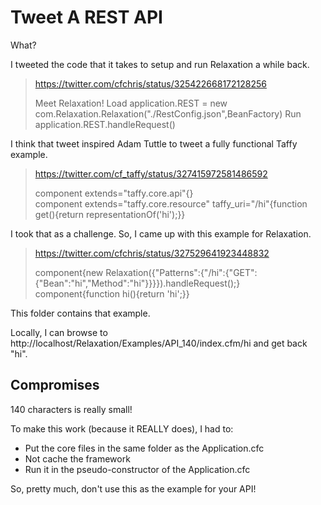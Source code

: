 # Tweet A REST API

What?

I tweeted the code that it takes to setup and run Relaxation a while back.

> https://twitter.com/cfchris/status/325422668172128256
> 
> Meet Relaxation!
Load
application.REST = new com.Relaxation.Relaxation("./RestConfig.json",BeanFactory)
Run
application.REST.handleRequest()

I think that tweet inspired Adam Tuttle to tweet a fully functional Taffy example.

> https://twitter.com/cf_taffy/status/327415972581486592
> 
> component extends="taffy.core.api"{}  
component extends="taffy.core.resource" taffy_uri="/hi"{function get(){return representationOf('hi');}}

I took that as a challenge. So, I came up with this example for Relaxation.

> https://twitter.com/cfchris/status/327529641923448832  
> 
> component{new Relaxation({"Patterns":{"/hi":{"GET":{"Bean":"hi","Method":"hi"}}}}).handleRequest();}  
component{function hi(){return 'hi';}}

This folder contains that example.

Locally, I can browse to http://localhost/Relaxation/Examples/API_140/index.cfm/hi and get back "hi".

## Compromises  

140 characters is really small! 

To make this work (because it REALLY does), I had to:

* Put the core files in the same folder as the Application.cfc
* Not cache the framework
* Run it in the pseudo-constructor of the Application.cfc

So, pretty much, don't use this as the example for your API!
